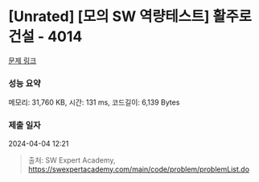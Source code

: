 # [Unrated] [모의 SW 역량테스트] 활주로 건설 - 4014 

[문제 링크](https://swexpertacademy.com/main/code/problem/problemDetail.do?contestProbId=AWIeW7FakkUDFAVH) 

### 성능 요약

메모리: 31,760 KB, 시간: 131 ms, 코드길이: 6,139 Bytes

### 제출 일자

2024-04-04 12:21



> 출처: SW Expert Academy, https://swexpertacademy.com/main/code/problem/problemList.do